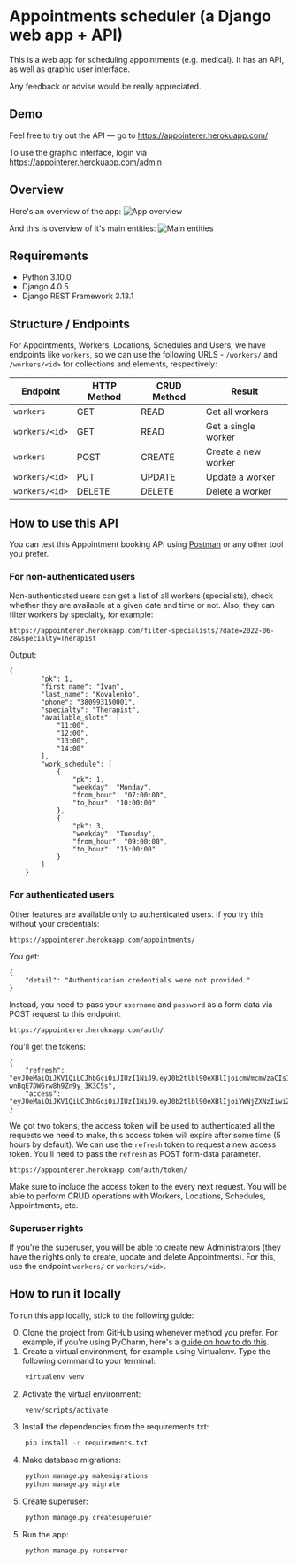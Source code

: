 # Appointments scheduler (a Django web app + API)

This is a web app for scheduling appointments (e.g. medical). It has an API, as well as graphic user interface.

Any feedback or advise would be really appreciated.

## Demo
Feel free to try out the API — go to https://appointerer.herokuapp.com/

To use the graphic interface, login via https://appointerer.herokuapp.com/admin

## Overview
Here's an overview of the app:
![App overview](https://i.ibb.co/znSV645/image.png)

And this is overview of it's main entities:
![Main entities](https://i.ibb.co/Z81SPRs/image.png)

## Requirements
* Python 3.10.0
* Django 4.0.5
* Django REST Framework 3.13.1

## Structure / Endpoints
For Appointments, Workers, Locations, Schedules and Users, we have endpoints like `workers`, so we can use the following URLS - `/workers/` and `/workers/<id>` for collections and elements, respectively:

Endpoint |HTTP Method | CRUD Method | Result
-- | -- |-- |--
`workers` | GET | READ | Get all workers
`workers/<id>` | GET | READ | Get a single worker
`workers`| POST | CREATE | Create a new worker
`workers/<id>` | PUT | UPDATE | Update a worker
`workers/<id>` | DELETE | DELETE | Delete a worker

## How to use this API
You can test this Appointment booking API using [Postman](https://www.postman.com/) or any other tool you prefer.

### For non-authenticated users
Non-authenticated users can get a list of all workers (specialists), check whether they are available at a given date and time or not.
Also, they can filter workers by specialty, for example:

```
https://appointerer.herokuapp.com/filter-specialists/?date=2022-06-28&specialty=Therapist
```
Output:
```
{
        "pk": 1,
        "first_name": "Ivan",
        "last_name": "Kovalenko",
        "phone": "380993150001",
        "specialty": "Therapist",
        "available_slots": [
            "11:00",
            "12:00",
            "13:00",
            "14:00"
        ],
        "work_schedule": [
            {
                "pk": 1,
                "weekday": "Monday",
                "from_hour": "07:00:00",
                "to_hour": "10:00:00"
            },
            {
                "pk": 3,
                "weekday": "Tuesday",
                "from_hour": "09:00:00",
                "to_hour": "15:00:00"
            }
        ]
    }
```
### For authenticated users

Other features are available only to authenticated users. If you try this without your credentials:
```
https://appointerer.herokuapp.com/appointments/
```
You get:
```
{
    "detail": "Authentication credentials were not provided."
}
```
Instead, you need to pass your `username` and `password` as a form data via POST request to this endpoint:
```
https://appointerer.herokuapp.com/auth/
```
You'll get the tokens:
```
{
    "refresh": "eyJ0eMaiOiJKV1QiLCJhbGciOiJIUzI1NiJ9.eyJ0b2tlbl90eXBlIjoicmVmcmVzaCIsImV4cCI6MTY1NjU2ODQyOSwiaWF0IjoxNjU2Mzk1NjI5LCJqdGkiOiJmZGMxMWQ1ZTI1NTM0ZjQ1YTk4MGExYzI0ZTg5ZTdjYSIsInVzZXJfaWQiOjF9.xIOxthD1sZEtYK755-wnBqE7DW6rw8h9Zn9y_3K3C5s",
    "access": "eyJ0eMaiOiJKV1QiLCJhbGciOiJIUzI1NiJ9.eyJ0b2tlbl90eXBlIjoiYWNjZXNzIiwiZXhwIjoxNjU2NDEzNjI5LCJpYXQiOjE2NTYzOTU2MjksImp0aSI6IjZkNmQxMmU0MzM0NTQ0MTM5MTY1NzBjNmExMzM0YzEwIiwidXNlcl9pZCI6MX0.eqxmcXFE1tnRVaghdcjPfSdSnNM_d4cJcyrvUxGvSZI"
}
```
We got two tokens, the access token will be used to authenticated all the requests we need to make, this access token will expire after some time (5 hours by default). We can use the `refresh` token to request a new access token.
You'll need to pass the `refresh` as POST form-data parameter.
```
https://appointerer.herokuapp.com/auth/token/
```
Make sure to include the access token to the every next request. You will be able to perform CRUD operations with Workers, Locations, Schedules, Appointments, etc.


### Superuser rights
If you're the superuser, you will be able to create new Administrators (they have the rights only to create, update and delete Appointments).
For this, use the endpoint `workers/` or `workers/<id>`.


## How to run it locally
To run this app locally, stick to the following guide:

0. Clone the project from GitHub using whenever method you prefer. For example, if you're using PyCharm, here's a [guide on how to do this](https://www.jetbrains.com/help/pycharm/set-up-a-git-repository.html#clone-repo).
1. Create a virtual environment, for example using Virtualenv.
Type the following command to your terminal:
```bash
    virtualenv venv             
```
2. Activate the virtual environment:
```bash
    venv/scripts/activate              
```
3. Install the dependencies from the requirements.txt:
```bash
    pip install -r requirements.txt              
```
4. Make database migrations:
```bash
    python manage.py makemigrations
    python manage.py migrate
```
5. Create superuser:
```bash
    python manage.py createsuperuser
```
5. Run the app:
```bash
    python manage.py runserver
```